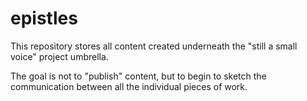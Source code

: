# epistles

This repository stores all content created underneath the "still a small voice" project umbrella.

The goal is not to "publish" content, but to begin to sketch the communication between all the individual pieces of work.
